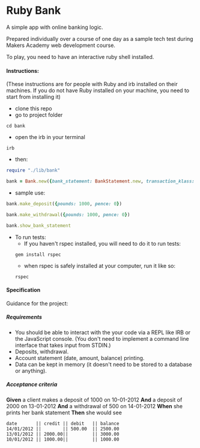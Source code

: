 # Ruby Bank

A simple app with online banking logic.  

Prepared individually over a course of one day as a sample tech test during Makers Academy web development course.

To play, you need to have an interactive ruby shell installed.  

#### Instructions:

(These instructions are for people with Ruby and irb installed on their machines. If you do not have Ruby installed on your machine, you need to start from installing it)  

- clone this repo  
- go to project folder  
```
cd bank
```
- open the irb in your terminal  
```
irb
```
- then:

```ruby
require "./lib/bank"
```
```ruby
bank = Bank.new({bank_statement: BankStatement.new, transaction_klass: Transaction, account: Account.new, transaction_history: TransactionHistory.new})
```
- sample use:   
```ruby
bank.make_deposit({pounds: 1000, pence: 0})
```
```ruby
bank.make_withdrawal({pounds: 1000, pence: 0})
```
```ruby
bank.show_bank_statement
```

- To run tests:
  - If you haven't rspec installed, you will need to do it to run tests:  
  ```
  gem install rspec
  ```
  - when rspec is safely installed at your computer, run it like so:  
  ```
  rspec
  ```

#### Specification

Guidance for the project:  

##### Requirements

* You should be able to interact with the your code via a REPL like IRB or the JavaScript console.  (You don't need to implement a command line interface that takes input from STDIN.)
* Deposits, withdrawal.
* Account statement (date, amount, balance) printing.
* Data can be kept in memory (it doesn't need to be stored to a database or anything).

##### Acceptance criteria

**Given** a client makes a deposit of 1000 on 10-01-2012
**And** a deposit of 2000 on 13-01-2012
**And** a withdrawal of 500 on 14-01-2012
**When** she prints her bank statement
**Then** she would see

```
date       || credit || debit   || balance
14/01/2012 ||        || 500.00  || 2500.00
13/01/2012 || 2000.00||         || 3000.00
10/01/2012 || 1000.00||         || 1000.00
```
